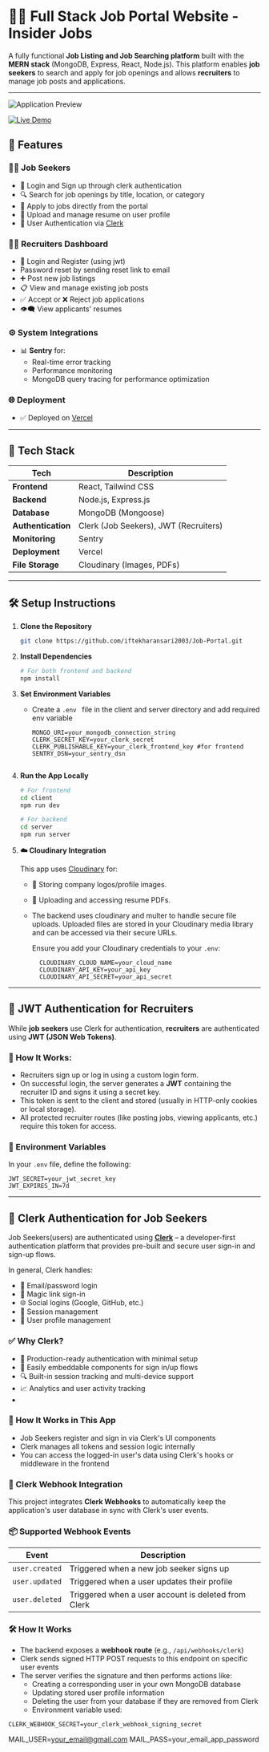 # 🧑‍💼 Full Stack Job Portal Website - Insider Jobs

A fully functional **Job Listing and Job Searching platform** built with the **MERN stack** (MongoDB, Express, React, Node.js). This platform enables **job seekers** to search and apply for job openings and allows **recruiters** to manage job posts and applications. 

---
![Application Preview](client/src/assets/job-portal-new-client-olive.vercel.app_.png)

[![Live Demo](https://img.shields.io/badge/Visit_Live_Demo-000000?style=for-the-badge&logo=vercel&logoColor=white)](https://job-portal-new-client-olive.vercel.app/)


## 🚀 Features
 
### 👨‍💻 Job Seekers
- 📃 Login and Sign up through clerk authentication
- 🔍 Search for job openings by title, location, or category
- 📝 Apply to jobs directly from the portal
- 📂 Upload and manage resume on user profile
- 🔐 User Authentication via [Clerk](https://clerk.dev)

### 🧑‍💼 Recruiters Dashboard
- 🪪 Login and Register (using jwt)
-    Password reset by sending reset link to email
- ➕ Post new job listings
- 📋 View and manage existing job posts
- ✅ Accept or ❌ Reject job applications
- 👁️‍🗨️ View applicants' resumes

### ⚙️ System Integrations
- 📊 **Sentry** for:
  - Real-time error tracking
  - Performance monitoring
  - MongoDB query tracing for performance optimization

### 🌐 Deployment
- ✅ Deployed on [Vercel](https://vercel.com)

---

## 🧰 Tech Stack

| Tech | Description |
|------|-------------|
| **Frontend** | React, Tailwind CSS |
| **Backend** | Node.js, Express.js |
| **Database** | MongoDB (Mongoose) |
| **Authentication** | Clerk (Job Seekers), JWT (Recruiters) |
| **Monitoring** | Sentry |
| **Deployment** | Vercel |
| **File Storage** | Cloudinary (Images, PDFs) |


---

## 🛠️ Setup Instructions

1. **Clone the Repository**
   ```bash
   git clone https://github.com/iftekharansari2003/Job-Portal.git
   
2. **Install Dependencies**
   ```bash
   # For both frontend and backend
   npm install
   
3. **Set Environment Variables**
    - Create a ```.env ``` file in the client and server directory and add required env variable
      
      ```env
      MONGO_URI=your_mongodb_connection_string
      CLERK_SECRET_KEY=your_clerk_secret
      CLERK_PUBLISHABLE_KEY=your_clerk_frontend_key #for frontend
      SENTRY_DSN=your_sentry_dsn


4. **Run the App Locally**
   ```bash
   # For frontend 
   cd client
   npm run dev

   # For backend 
   cd server
   npm run server
   
5. **☁️ Cloudinary Integration**
   
   This app uses [Cloudinary](https://cloudinary.com/) for:

   - 📸 Storing company logos/profile images.
   - 📄 Uploading and accessing resume PDFs.
   - The backend uses cloudinary and multer to handle secure file uploads. Uploaded files are stored in your Cloudinary media library and can be accessed via their        secure URLs.
  
     Ensure you add your Cloudinary credentials to your `.env`:
      ```
        CLOUDINARY_CLOUD_NAME=your_cloud_name
        CLOUDINARY_API_KEY=your_api_key
        CLOUDINARY_API_SECRET=your_api_secret
      ```
  ---
  
  ## 🔐 JWT Authentication for Recruiters

  While **job seekers** use Clerk for authentication, **recruiters** are authenticated using **JWT (JSON Web Tokens)**.

  ### 🔧 How It Works:
  
  - Recruiters sign up or log in using a custom login form.
  - On successful login, the server generates a **JWT** containing the recruiter ID and signs it using a secret key.
  - This token is sent to the client and stored (usually in HTTP-only cookies or local storage).
  - All protected recruiter routes (like posting jobs, viewing applicants, etc.) require this token for access.

  ### 🔐 Environment Variables

  In your `.env` file, define the following:

  ```
  JWT_SECRET=your_jwt_secret_key
  JWT_EXPIRES_IN=7d
  ```
---

## 🔐 Clerk Authentication for Job Seekers

Job Seekers(users) are authenticated using **[Clerk](https://clerk.dev)** – a developer-first authentication platform that provides pre-built and secure user sign-in and sign-up flows.

In general, Clerk  handles:

- 📧 Email/password login
- 🔗 Magic link sign-in
- 🌐 Social logins (Google, GitHub, etc.)
- 🔄 Session management
- 👤 User profile management

### ✅ Why Clerk?

- 🔐 Production-ready authentication with minimal setup
- 🧩 Easily embeddable components for sign in/up flows
- 🔍 Built-in session tracking and multi-device support
- 📈 Analytics and user activity tracking
- 
### 🔧 How It Works in This App

- Job Seekers register and sign in via Clerk's UI components
- Clerk manages all tokens and session logic internally
- You can access the logged-in user's data using Clerk's hooks or middleware in the frontend

### 🔁 Clerk Webhook Integration

This project integrates **Clerk Webhooks** to automatically keep the application's user database in sync with Clerk's user events.

### 📦 Supported Webhook Events

| Event            | Description                                        |
|------------------|----------------------------------------------------|
| `user.created`   | Triggered when a new job seeker signs up          |
| `user.updated`   | Triggered when a user updates their profile       |
| `user.deleted`   | Triggered when a user account is deleted from Clerk |

### 🛠️ How It Works

- The backend exposes a **webhook route** (e.g., `/api/webhooks/clerk`)
- Clerk sends signed HTTP POST requests to this endpoint on specific user events
- The server verifies the signature and then performs actions like:
  - Creating a corresponding user in your own MongoDB database
  - Updating stored user profile information
  - Deleting the user from your database if they are removed from Clerk
  -  Environment variable used:

```env
CLERK_WEBHOOK_SECRET=your_clerk_webhook_signing_secret
```

MAIL_USER=your_email@gmail.com
MAIL_PASS=your_email_app_password

